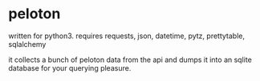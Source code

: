 # peloton

written for python3. 
requires requests, json, datetime, pytz, prettytable, sqlalchemy

it collects a bunch of peloton data from the api and dumps it into an sqlite database for your querying pleasure.
